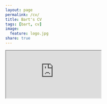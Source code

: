 ```yaml
---
layout: page
permalink: /cv/
title: Bart's CV
tags: [bart, cv]
image:
  feature: logo.jpg
share: true
---
```


<iframe src="https://docs.google.com/document/d/1RNAEs_G4aJA7wVqBeWIyMDE5Rq4IQ9KNmSByA7rpWpc/pub?embedded=true"></iframe>